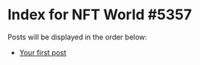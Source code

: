 # Index for NFT World #5357
Posts will be displayed in the order below:

- [Your first post](./001-first.md)

